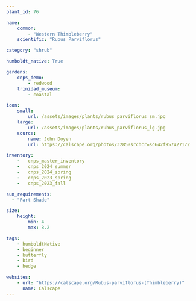 ```yaml
---
plant_id: 76

name: 
    common: 
        - "Western Thimbleberry"   
    scientific: "Rubus Parviflorus"   

category: "shrub"

humboldt_native: True

gardens:
    cnps_demo:
        - redwood
    trinidad_museum:
        - coastal

icon: 
    small: 
        url: /assets/images/plants/rubus_parviflorus_sm.jpg
    large: 
        url: /assets/images/plants/rubus_parviflorus_lg.jpg
    source: 
        name: John Doyen 
        url: https://calscape.org/photos/3285?srchcr=sc642f957427172

inventory: 
    -   cnps_master_inventory
    -   cnps_2024_summer
    -   cnps_2024_spring
    -   cnps_2023_spring
    -   cnps_2023_fall

sun_requirements:
  - "Part Shade"

size:
    height: 
        min: 4
        max: 8.2

tags:
    - humboldtNative
    - beginner
    - butterfly
    - bird
    - hedge

websites: 
    - url: "https://calscape.org/Rubus-parviflorus-(Thimbleberry)"
      name: Calscape
---
```

